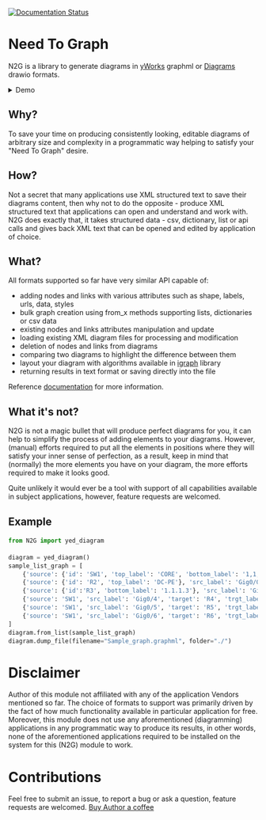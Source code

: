 [![Documentation Status](https://readthedocs.org/projects/n2g/badge/?version=latest)](https://n2g.readthedocs.io/en/latest/?badge=latest)

# Need To Graph

N2G is a library to generate diagrams in [yWorks](https://www.yworks.com/) graphml or [Diagrams](https://www.diagrams.net/) drawio formats.

<details><summary>Demo</summary>
<img src="example.gif">  
</details>

## Why?

To save your time on producing consistently looking, editable diagrams of arbitrary size and complexity in a programmatic way helping to satisfy your "Need To Graph" desire.

## How?

Not a secret that many applications use XML structured text to save their diagrams content, then why not to do the opposite - produce XML structured text that applications can open and understand and work with. N2G does exactly that, it takes structured data - csv, dictionary, list or api calls and gives back XML text that can be opened and edited by application of choice.

## What?

All formats supported so far have very similar API capable of:

* adding nodes and links with various attributes such as shape, labels, urls, data, styles
* bulk graph creation using from_x methods supporting lists, dictionaries or csv data
* existing nodes and links attributes manipulation and update
* loading existing XML diagram files for processing and modification
* deletion of nodes and links from diagrams
* comparing two diagrams to highlight the difference between them
* layout your diagram with algorithms available in [igraph](https://igraph.org/2020/02/14/igraph-0.8.0-python.html) library
* returning results in text format or saving directly into the file

Reference [documentation](https://n2g.readthedocs.io) for more information.

## What it's not?

N2G is not a magic bullet that will produce perfect diagrams for you, it can help to simplify the process of adding elements to your diagrams. However, (manual) efforts required to put all the elements in positions where they will satisfy your inner sense of perfection, as a result, keep in mind that (normally) the more elements you have on your diagram, the more efforts required to make it looks good.

Quite unlikely it would ever be a tool with support of all capabilities available in subject applications, however, feature requests are welcomed.

## Example

```python
from N2G import yed_diagram

diagram = yed_diagram()
sample_list_graph = [
    {'source': {'id': 'SW1', 'top_label': 'CORE', 'bottom_label': '1,1,1,1'}, 'src_label': 'Gig0/0', 'target': 'R1', 'trgt_label': 'Gig0/1'},
    {'source': {'id': 'R2', 'top_label': 'DC-PE'}, 'src_label': 'Gig0/0', 'target': 'SW1', 'trgt_label': 'Gig0/2'},
    {'source': {'id':'R3', 'bottom_label': '1.1.1.3'}, 'src_label': 'Gig0/0', 'target': 'SW1', 'trgt_label': 'Gig0/3'},
    {'source': 'SW1', 'src_label': 'Gig0/4', 'target': 'R4', 'trgt_label': 'Gig0/1'},
    {'source': 'SW1', 'src_label': 'Gig0/5', 'target': 'R5', 'trgt_label': 'Gig0/7'},
    {'source': 'SW1', 'src_label': 'Gig0/6', 'target': 'R6', 'trgt_label': 'Gig0/11'}
]
diagram.from_list(sample_list_graph)
diagram.dump_file(filename="Sample_graph.graphml", folder="./")
```

# Disclaimer

Author of this module not affiliated with any of the application Vendors mentioned so far. The choice of formats to support was primarily driven by the fact of how much functionality available in particular application for free. Moreover, this module does not use any aforementioned (diagramming) applications in any programmatic way to produce its results, in other words, none of the aforementioned applications required to be installed on the system for this (N2G) module to work.

# Contributions
Feel free to submit an issue, to report a bug or ask a question, feature requests are welcomed. [Buy Author a coffee](https://paypal.me/dmulyalin)